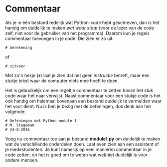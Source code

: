 # Commentaar

Als je in één bestand redelijk wat Python-code hebt geschreven, dan is het handig om duidelijk te maken *wat waar staat* (voor de lezer van de code zelf, niet voor de gebruiker van het programma). Daarom kun je regels commentaar toevoegen in je code. Die zien er zo uit:

    # berekening

of

	# uitvoer

Met zo'n hekje (`#`) laat je zien dat het geen *instructie* betreft, maar een stukje tekst waar de computer niets mee hoeft te doen.

Het is gebruikelijk om een regeltje commentaar te zetten *boven* het stuk code waar het naar verwijst. Naast commentaar voor een stukje code is het ook handig om helemaal bovenaan een bestand duidelijk te vermelden waar het voor dient. Nu is ben je bezig met de oefeningen, dus denk aan het volgende:

	# Oefeningen met Python module 1
	# M. Stegeman
	# 24-8-2016

Voeg nu commentaar toe aan je bestand **module1.py** om duidelijk te maken wat de verschillende onderdelen doen. Laat even zien aan een assistent of je medestudenten. Je kunt namelijk op veel manieren commentaar in je code zetten, en het is goed om te weten wat wel/niet duidelijk is voor andere mensen.
